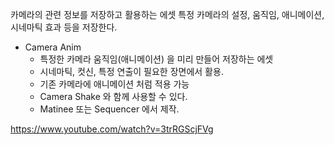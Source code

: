 카메라의 관련 정보를 저장하고 활용하는 에셋
특정 카메라의 설정, 움직임, 애니메이션, 시네마틱 효과 등을 저장한다. 

- Camera Anim
	- 특정한 카메라 움직임(애니메이션) 을 미리 만들어 저장하는 에셋
	- 시네마틱, 컷신, 특정 연출이 필요한 장면에서 활용.
	- 기존 카메라에 애니메이션 처럼 적용 가능
	- Camera Shake 와 함께 사용할 수 있다.
	- Matinee 또는 Sequencer 에서 제작.

https://www.youtube.com/watch?v=3trRGScjFVg